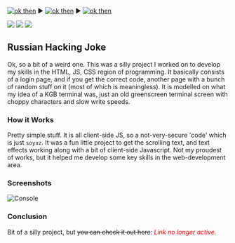 

[![ok then](https://img.shields.io/badge/-Home-blue?style=for-the-badge)](https://astonbolwell.com.au) ▶ [![ok then](https://img.shields.io/badge/-Projects-blue?style=for-the-badge)](https://astonbolwell.github.io/projects) ▶ [![ok then](https://img.shields.io/badge/-Russian%20Hacking%20Joke-purple?style=for-the-badge)](https://astonbolwell.github.io/projects/russianhackingjoke)

![](https://img.shields.io/badge/-HTML-lightgrey?logo=html5) ![](https://img.shields.io/badge/-CSS-yellow?logo=css3) ![](https://img.shields.io/badge/-Javascript-red?logo=javascript)

## Russian Hacking Joke
Ok, so a bit of a weird one. This was a silly project I worked on to develop my skills in the HTML, JS, CSS region of programming. It basically consists of a login page, and if you get the correct code, another page with a bunch of random stuff on it (most of which is meaningless). It is modelled on what my idea of a KGB terminal was, just an old greenscreen terminal screen with choppy characters and slow write speeds.

### How it Works
Pretty simple stuff. It is all client-side JS, so a not-very-secure 'code' which is just `soyuz`. It was a fun little project to get the scrolling text, and text effects working along with a bit of client-side Javascript. Not my proudest of works, but it helped me develop some key skills in the web-development area.

### Screenshots
![Console](https://github.com/astonbolwell/astonbolwell.github.io/blob/main/resources/img10.PNG?raw=true)


### Conclusion
Bit of a silly project, but ~~you can check it out here~~: 
*<span style="color:red">Link no longer active.</span>*
